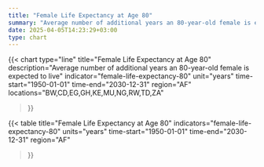 ```yaml
---
title: "Female Life Expectancy at Age 80"
summary: "Average number of additional years an 80-year-old female is expected to live"
date: 2025-04-05T14:23:29+03:00
type: chart
---
```


{{< chart
    type="line"
    title="Female Life Expectancy at Age 80"
    description="Average number of additional years an 80-year-old female is expected to live"
    indicator="female-life-expectancy-80"
    unit="years"
    time-start="1950-01-01"
    time-end="2030-12-31"
    region="AF"
    locations="BW,CD,EG,GH,KE,MU,NG,RW,TD,ZA"
>}}

{{< table
    title="Female Life Expectancy at Age 80"
    indicators="female-life-expectancy-80"
    units="years"
    time-start="1950-01-01"
    time-end="2030-12-31"
    region="AF"
>}}
